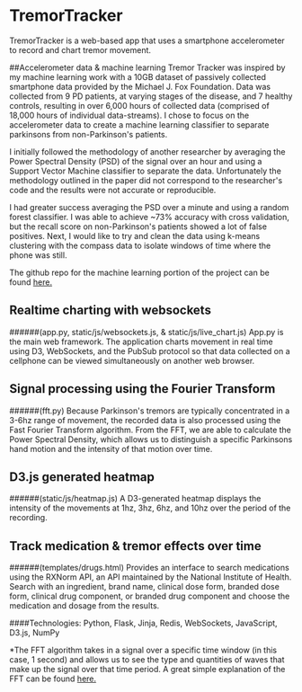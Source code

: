 TremorTracker
=============
TremorTracker is a web-based app that uses a smartphone accelerometer to record and chart tremor movement. 


##Accelerometer data & machine learning
Tremor Tracker was inspired by my machine learning work with a 10GB dataset of passively collected smartphone data provided by the Michael J. Fox Foundation. Data was collected from 9 PD patients, at varying stages of the disease, and 7 healthy controls, resulting in over 6,000 hours of collected data (comprised of 18,000 hours of individual data-streams). I chose to focus on the accelerometer data to create a machine learning classifier to separate parkinsons from non-Parkinson's patients. 

I initially followed the methodology of another researcher by averaging the Power Spectral Density (PSD) of the signal over an hour and using a Support Vector Machine classifier to separate the data. Unfortunately the methodology outlined in the paper did not correspond to the researcher's code and the results were not accurate or reproducible.

I had greater success averaging the PSD over a minute and using a random forest classifier. I was able to achieve ~73% accuracy with cross validation, but the recall score on non-Parkinson's patients showed a lot of false positives. Next, I would like to try and clean the data using k-means clustering with the compass data to isolate windows of time where the phone was still.

The github repo for the machine learning portion of the project can be found [here.](https://github.com/stellacotton/ParkinsonsSVM)

## Realtime charting with websockets
######(app.py, static/js/websockets.js, & static/js/live_chart.js)
App.py is the main web framework. The application charts movement in real time using D3, WebSockets, and the PubSub protocol so that data collected on a cellphone can be viewed simultaneously on another web browser.


## Signal processing using the Fourier Transform
######(fft.py)
Because Parkinson's tremors are typically concentrated in a 3-6hz range of movement, the recorded data is also processed using the Fast Fourier Transform algorithm. From the FFT, we are able to calculate the Power Spectral Density, which allows us to distinguish a specific Parkinsons hand motion and the intensity of that motion over time.


## D3.js generated heatmap
######(static/js/heatmap.js)
A D3-generated heatmap displays the intensity of the movements at 1hz, 3hz, 6hz, and 10hz over the period of the recording. 


## Track medication & tremor effects over time
######(templates/drugs.html)
Provides an interface to search medications using the RXNorm API, an API maintained by the National Institute of Health. Search with an ingredient, brand name, clinical dose form, branded dose form, clinical drug component, or branded drug component and choose the medication and dosage from the results.

  


####Technologies: Python, Flask, Jinja, Redis, WebSockets, JavaScript, D3.js, NumPy
  


*The FFT algorithm takes in a signal over a specific time window (in this case, 1 second) and allows us to see the type and quantities of waves that make up the signal over that time period. A great simple explanation of the FFT can be found [here.](http://betterexplained.com/articles/an-interactive-guide-to-the-fourier-transform/)